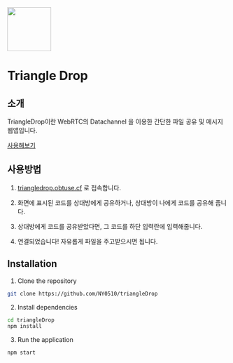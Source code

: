 <img src="https://triangledrop.obtuse.cf/img/favicon/apple-icon-precomposed.png" width="100px" />

# Triangle Drop

## 소개

TriangleDrop이란 WebRTC의 Datachannel 을 이용한 간단한 파일 공유 및 메시지 웹앱입니다.

[사용해보기](https://triangledrop.obtuse.kr)

## 사용방법

1. [triangledrop.obtuse.cf](https://triangledrop.obtuse.kr) 로 접속합니다.

2. 화면에 표시된 코드를 상대방에게 공유하거나, 상대방이 나에게 코드를 공유해 줍니다.

3. 상대방에게 코드를 공유받았다면, 그 코드를 하단 입력란에 입력해줍니다.

4. 연결되었습니다! 자유롭게 파일을 주고받으시면 됩니다.

## Installation

1. Clone the repository

```bash
git clone https://github.com/NY0510/triangleDrop
```

2. Install dependencies

```bash
cd triangleDrop
npm install
```

3. Run the application

```bash
npm start
```
